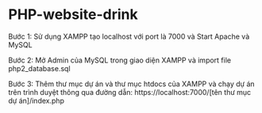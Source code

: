 # PHP-website-drink

 Bước 1: Sử dụng XAMPP tạo localhost với port là 7000 và Start Apache và MySQL

 Bước 2: Mở Admin của MySQL trong giao diện XAMPP và import file php2_database.sql

 Bước 3: Thêm thư mục dự án và thư mục htdocs của XAMPP và chạy dự án trên trình duyệt
 thông qua đường dẫn: https://localhost:7000/[tên thư mục dự án]/index.php
